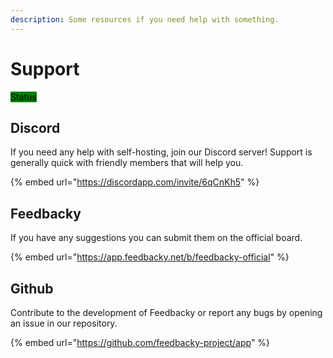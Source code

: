 ```yaml
---
description: Some resources if you need help with something.
---
```


# Support

<mark style="background-color:green;">Status</mark>

## Discord

If you need any help with self-hosting, join our Discord server! Support is generally quick with friendly members that will help you.

{% embed url="https://discordapp.com/invite/6qCnKh5" %}

## Feedbacky

If you have any suggestions you can submit them on the official board.

{% embed url="https://app.feedbacky.net/b/feedbacky-official" %}

## Github

Contribute to the development of Feedbacky or report any bugs by opening an issue in our repository.

{% embed url="https://github.com/feedbacky-project/app" %}
